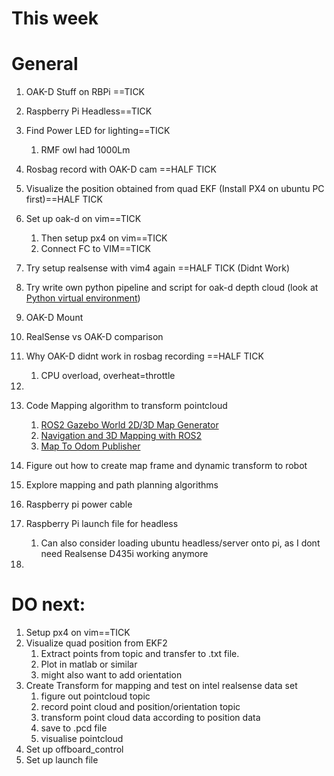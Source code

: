 
# This week








# General

1. OAK-D Stuff on RBPi ==TICK
2. Raspberry Pi Headless==TICK
3. Find Power LED for lighting==TICK
	1. RMF owl had 1000Lm



1. Rosbag record with OAK-D cam ==HALF TICK
2. Visualize the position obtained from quad EKF (Install PX4 on ubuntu PC first)==HALF TICK
3. Set up oak-d on vim==TICK
	1. Then setup px4 on vim==TICK
	2. Connect FC to VIM==TICK
4. Try setup realsense with vim4 again ==HALF TICK (Didnt Work)
5. Try write own python pipeline and script for oak-d depth cloud (look at [Python virtual environment](https://www.pythonguis.com/tutorials/python-virtual-environments/?gad_source=1&gclid=Cj0KCQiArby5BhCDARIsAIJvjIRbIllTfdhCEEMJR4uLXX7DjHIxEJ2E8UbSVPzc1iFfwtRPMxo_vpcaAm7QEALw_wcB)) 
6. OAK-D Mount
7. RealSense vs OAK-D comparison
8. Why OAK-D didnt work in rosbag recording ==HALF TICK
	1. CPU overload, overheat=throttle
9. 
10. Code Mapping algorithm to transform pointcloud
	1. [ROS2 Gazebo World 2D/3D Map Generator](https://medium.com/@arshad.mehmood/ros2-gazebo-world-map-generator-a103b510a7e5) 
	2. [Navigation and 3D Mapping with ROS2](https://github.com/mich-pest/ros2_navigation_stvl?tab=readme-ov-file) 
	3. [Map To Odom Publisher](https://github.com/tim-fan/map_to_odom_publisher) 
11. Figure out how to create map frame and dynamic transform to robot
12. Explore mapping and path planning algorithms
13. Raspberry pi power cable
14. Raspberry Pi launch file for headless
	1. Can also consider loading ubuntu headless/server onto pi, as I dont need Realsense D435i working anymore
15. 




# DO next:

1. Setup px4 on vim==TICK
2. Visualize quad position from EKF2
	1. Extract points from topic and transfer to .txt file. 
	2. Plot in matlab or similar
	3. might also want to add orientation
3. Create Transform for mapping and test on intel realsense data set
	1. figure out pointcloud topic
	2. record point cloud and position/orientation topic
	3. transform point cloud data according to position data
	4. save to .pcd file
	5. visualise pointcloud
4. Set up offboard_control
5. Set up launch file